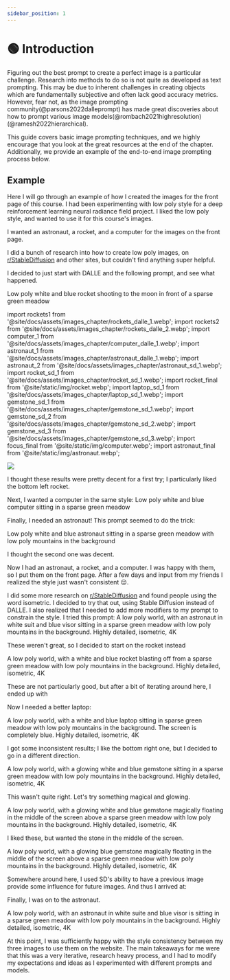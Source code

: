 ```yaml
---
sidebar_position: 1
---
```


# 🟢 Introduction

Figuring out the best prompt to create a perfect image is a particular challenge.
Research into methods to do so is not quite as developed as text prompting. This
may be due to inherent challenges in creating objects which are fundamentally subjective
and often lack good accuracy metrics. However, fear not, as the image prompting 
community(@parsons2022dalleprompt) has made great discoveries about how to prompt various image models(@rombach2021highresolution)(@ramesh2022hierarchical).

This guide covers basic image prompting techniques, and we highly encourage 
that you look at the great resources at the end of the chapter.
Additionally, we provide an example of the end-to-end image prompting process below.


## Example

Here I will go through an example of how I created the images for the front page of this course. 
I had been experimenting with low poly style for a deep reinforcement learning
neural radiance field project. I liked the low poly style, and wanted to use it 
for this course's images. 

I wanted an astronaut, a rocket, and a computer for the images on the front page.

I did a bunch of research into how to create low poly images, on [r/StableDiffusion](https://www.reddit.com/r/StableDiffusion/)
and other sites, but couldn't find anything super helpful.

I decided to just start with DALLE and the following prompt, and see what happened.

 <AIInput>Low poly white and blue rocket shooting to the moon in front of a sparse green meadow</AIInput> 

import rockets1 from '@site/docs/assets/images_chapter/rockets_dalle_1.webp';
import rockets2 from '@site/docs/assets/images_chapter/rockets_dalle_2.webp';
import computer_1 from '@site/docs/assets/images_chapter/computer_dalle_1.webp';
import astronaut_1 from '@site/docs/assets/images_chapter/astronaut_dalle_1.webp';
import astronaut_2 from '@site/docs/assets/images_chapter/astronaut_sd_1.webp';
import rocket_sd_1 from '@site/docs/assets/images_chapter/rocket_sd_1.webp';
import rocket_final from '@site/static/img/rocket.webp';
import laptop_sd_1 from '@site/docs/assets/images_chapter/laptop_sd_1.webp';
import gemstone_sd_1 from '@site/docs/assets/images_chapter/gemstone_sd_1.webp';
import gemstone_sd_2 from '@site/docs/assets/images_chapter/gemstone_sd_2.webp';
import gemstone_sd_3 from '@site/docs/assets/images_chapter/gemstone_sd_3.webp';
import focus_final from '@site/static/img/computer.webp';
import astronaut_final from '@site/static/img/astronaut.webp';

<div style={{textAlign: 'center'}}>
  <img src={rockets1} className="img-docs"  style={{width: "750px"}}/>
</div>


<div style={{textAlign: 'center'}}>
  <LazyLoadImage src={rockets2} className="img-docs"  style={{width: "750px"}} />
</div>

I thought these results were pretty decent for a first try; I particularly liked
the bottom left rocket.

Next, I wanted a computer in the same style: <AIInput>Low poly white and blue computer sitting in a sparse green meadow</AIInput>

<div style={{textAlign: 'center'}}>
  <LazyLoadImage src={computer_1} className="img-docs"  style={{width: "750px"}} />
</div>

Finally, I needed an astronaut! This prompt seemed to do the trick:

<AIInput>Low poly white and blue astronaut sitting in a sparse green meadow with low poly mountains in the background</AIInput> 

<div style={{textAlign: 'center'}}>
  <LazyLoadImage className="img-docs"  src={astronaut_1} style={{width: "750px"}} />
</div>

I thought the second one was decent.

Now I had an astronaut, a rocket, and a computer. I was happy with them,
so I put them on the front page. After a few days and input from my friends I
realized the style just wasn't consistent 😔.


I did some more research on [r/StableDiffusion](https://www.reddit.com/r/StableDiffusion/) and found people using the word isometric. I decided to try that out, using Stable Diffusion instead of DALLE.
I also realized that I needed to add more modifiers to my prompt
to constrain the style. I tried this prompt:
<AIInput>A low poly world, with an astronaut in white suit and blue visor sitting in a sparse green meadow with low poly mountains in the background. Highly detailed, isometric, 4K</AIInput>

<div style={{textAlign: 'center'}}>
  <LazyLoadImage className="img-docs"  src={astronaut_2} style={{width: "250px"}} />
</div>

These weren't great, so I decided to start on the rocket instead

<AIInput>A low poly world, with a white and blue rocket blasting off from a sparse green meadow with low poly mountains in the background. Highly detailed, isometric, 4K</AIInput>

<div style={{textAlign: 'center'}}>
  <LazyLoadImage className="img-docs"  src={rocket_sd_1} style={{width: "250px"}} />
</div>

These are not particularly good, but after a bit of iterating around here, I ended up with 

<div style={{textAlign: 'center'}}>
  <LazyLoadImage className="img-docs"  src={rocket_final} style={{width: "250px"}} />
</div>

Now I needed a better laptop:

<AIInput>A low poly world, with a white and blue laptop sitting in sparse green meadow with low poly mountains in the background. The screen is completely blue. Highly detailed, isometric, 4K</AIInput>

<div style={{textAlign: 'center'}}>
  <LazyLoadImage className="img-docs"  src={laptop_sd_1} style={{width: "250px"}} />
</div>

I got some inconsistent results; I like the bottom right one, but I decided to go in a different direction.

<AIInput>A low poly world, with a glowing white and blue gemstone sitting in a sparse green meadow with low poly mountains in the background. Highly detailed, isometric, 4K</AIInput>

<div style={{textAlign: 'center'}}>
  <LazyLoadImage className="img-docs"  src={gemstone_sd_1} style={{width: "250px"}} />
</div>

This wasn't quite right. Let's try something magical and glowing.

<AIInput>A low poly world, with a glowing white and blue gemstone magically floating in the middle of the screen above a sparse green meadow with low poly mountains in the background. Highly detailed, isometric, 4K</AIInput>

<div style={{textAlign: 'center'}}>
  <LazyLoadImage className="img-docs"  src={gemstone_sd_2} style={{width: "250px"}} />
</div>

I liked these, but wanted the stone in the middle of the screen.

<AIInput>A low poly world, with a glowing blue gemstone magically floating in the middle of the screen above a sparse green meadow with low poly mountains in the background. Highly detailed, isometric, 4K</AIInput>

<div style={{textAlign: 'center'}}>
  <LazyLoadImage className="img-docs"  src={gemstone_sd_3} style={{width: "250px"}} />
</div>

Somewhere around here, I used SD's ability to have a previous image provide some influence for future images.
And thus I arrived at:

<div style={{textAlign: 'center'}}>
  <LazyLoadImage className="img-docs"  src={focus_final} style={{width: "250px"}} />
</div>

Finally, I was on to the astronaut.

<AIInput>A low poly world, with an astronaut in white suite and blue visor is sitting in a sparse green meadow with low poly mountains in the background. Highly detailed, isometric, 4K</AIInput>

<div style={{textAlign: 'center'}}>
  <LazyLoadImage className="img-docs" src={astronaut_final} style={{width: "250px"}} />
</div>

At this point, I was sufficiently happy with the style consistency between my three images to use them
on the website. The main takeaways for me were that this was a very iterative, research heavy process,
and I had to modify my expectations and ideas as I experimented with different prompts and models.